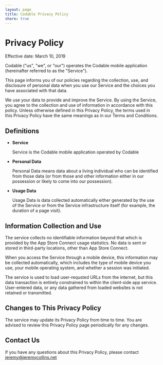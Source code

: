 ```yaml
---
layout: page
title: Codable Privacy Policy
share: true
---
```


# Privacy Policy

Effective date: March 10, 2019

Codable ("us", "we", or "our") operates the Codable mobile application (hereinafter referred to as the "Service").

This page informs you of our policies regarding the collection, use, and disclosure of personal data when you use our Service and the choices you have associated with that data.

We use your data to provide and improve the Service. By using the Service, you agree to the collection and use of information in accordance with this policy. Unless otherwise defined in this Privacy Policy, the terms used in this Privacy Policy have the same meanings as in our Terms and Conditions.

## Definitions

*   **Service**

    Service is the Codable mobile application operated by Codable

*   **Personal Data**

    Personal Data means data about a living individual who can be identified from those data (or from those and other information either in our possession or likely to come into our possession).

*   **Usage Data**

    Usage Data is data collected automatically either generated by the use of the Service or from the Service infrastructure itself (for example, the duration of a page visit).

## Information Collection and Use

The service collects no identifiable information beyond that which is provided by the App Store Connect usage statistics. No data is sent or stored in third-party locations, other than App Store Connect.

When you access the Service through a mobile device, this information may be collected automatically, which includes the type of mobile device you use, your mobile operating system, and whether a session was initiated.

The service is used to load user-requsted URLs from the internet, but this data transaction is entirely constrained to within the client-side app service. User-entered data, or any data gathered from loaded websites is not retained or transmitted.

## Changes to This Privacy Policy

The service may update its Privacy Policy from time to time. You are advised to review this Privacy Policy page periodically for any changes.

## Contact Us

If you have any questions about this Privacy Policy, please contact jeremy@jeremycollins.net
